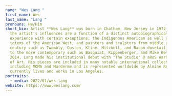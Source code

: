 ```yaml
---
name: "Wes Lang "
first_name: Wes
last_name: "Lang "
pronouns: He/Him
short_bio: Artist **Wes Lang** was born in Chatham, New Jersey in 1972. Many of
  the artist's influences are a function of a distinct autobiographical
  experience with certain exceptions; the Indigenous American as well as other
  totems of the American West, and painters and sculptors from middle of last
  century such as Twombly, Guston, Kline, Mitchell, and Bacon dovetailing on up
  to the more contemporary such as Basquiat, Kippenberger, and Mike Kelley. In
  2014, Lang made his institutional debut with "The Studio" @ aRoS Aarhus Museum
  of Art. His pieces are included in many notable international collections
  including MOMA and Murderme and is represented worldwide by Almine Rech. Lang
  currently lives and works in Los Angeles.
portraits:
  - media: 2022/01/wes-lang
website: https://www.weslang.com/
---
```

